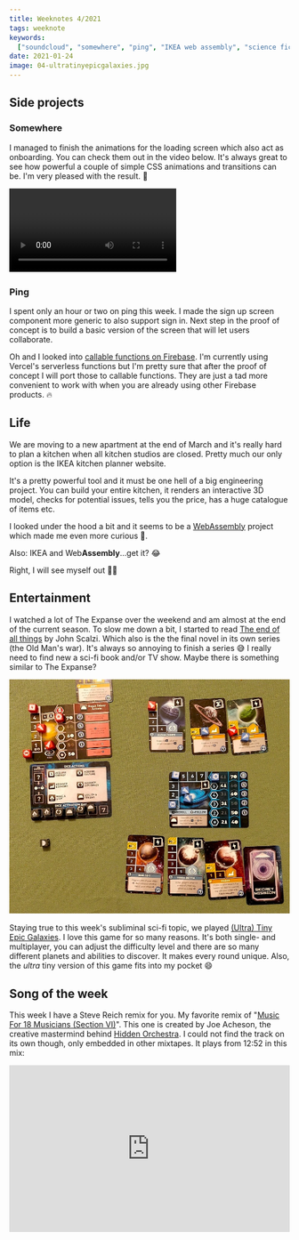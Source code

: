 ```yaml
---
title: Weeknotes 4/2021
tags: weeknote
keywords:
  ["soundcloud", "somewhere", "ping", "IKEA web assembly", "science fiction"]
date: 2021-01-24
image: 04-ultratinyepicgalaxies.jpg
---
```


## Side projects

### Somewhere

I managed to finish the animations for the loading screen which also act as onboarding. You can check them out in the video below. It's always great to see how powerful a couple of simple CSS animations and transitions can be. I'm very pleased with the result. 🤩

<video controls loop alt="Somewhere loading animation">
  <source src="./04-somewhere-animation.mp4" type="video/mp4" />
</video>

### Ping

I spent only an hour or two on ping this week. I made the sign up screen component more generic to also support sign in. Next step in the proof of concept is to build a basic version of the screen that will let users collaborate.

Oh and I looked into [callable functions on Firebase](https://firebase.google.com/docs/functions/callable). I'm currently using Vercel's serverless functions but I'm pretty sure that after the proof of concept I will port those to callable functions. They are just a tad more convenient to work with when you are already using other Firebase products. 🔥

## Life

We are moving to a new apartment at the end of March and it's really hard to plan a kitchen when all kitchen studios are closed. Pretty much our only option is the IKEA kitchen planner website.

It's a pretty powerful tool and it must be one hell of a big engineering project. You can build your entire kitchen, it renders an interactive 3D model, checks for potential issues, tells you the price, has a huge catalogue of items etc.

I looked under the hood a bit and it seems to be a [WebAssembly](https://en.wikipedia.org/wiki/WebAssembly) project which made me even more curious 🤯.

Also: IKEA and Web**Assembly**...get it? 😂

Right, I will see myself out 🏃‍♂️

## Entertainment

I watched a lot of The Expanse over the weekend and am almost at the end of the current season. To slow me down a bit, I started to read [The end of all things](https://www.goodreads.com/book/show/23168809-the-end-of-all-things) by John Scalzi. Which also is the the final novel in its own series (the Old Man's war). It's always so annoying to finish a series 😅 I really need to find new a sci-fi book and/or TV show. Maybe there is something similar to The Expanse?

![Ultra tiny epic galaxies](./04-ultratinyepicgalaxies.jpg)

Staying true to this week's subliminal sci-fi topic, we played [(Ultra) Tiny Epic Galaxies](https://boardgamegeek.com/boardgame/285826/ultra-tiny-epic-galaxies). I love this game for so many reasons. It's both single- and multiplayer, you can adjust the difficulty level and there are so many different planets and abilities to discover. It makes every round unique. Also, the _ultra_ tiny version of this game fits into my pocket 😄

## Song of the week

This week I have a Steve Reich remix for you. My favorite remix of "[Music For 18 Musicians (Section VI)](https://soundcloud.com/steve-reich-official/music-for-18-musicians)". This one is created by Joe Acheson, the creative mastermind behind [Hidden Orchestra](https://soundcloud.com/hiddenorchestra). I could not find the track on its own though, only embedded in other mixtapes. It plays from 12:52 in this mix:

<iframe width="100%" height="300" title="Embedded song from SoundCloud" scrolling="no" frameborder="no"src="https://w.soundcloud.com/player/?url=https%3A//api.soundcloud.com/tracks/80898659&color=%23ff5500&auto_play=false&hide_related=false&show_comments=true&show_user=true&show_reposts=false&show_teaser=true&visual=true" loading="lazy"></iframe>
